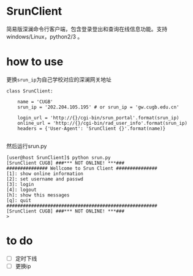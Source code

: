 # SrunClient
简易版深澜命令行客户端，包含登录登出和查询在线信息功能。支持 windows/Linux，python2/3 。

# how to use
更换`srun_ip`为自己学校对应的深澜网关地址
``` python3
class SrunClient:
    
    name = 'CUGB'
    srun_ip = '202.204.105.195' # or srun_ip = 'gw.cugb.edu.cn'

    login_url = 'http://{}/cgi-bin/srun_portal'.format(srun_ip)
    online_url = 'http://{}/cgi-bin/rad_user_info'.format(srun_ip)
    headers = {'User-Agent': 'SrunClient {}'.format(name)}
    
``` 
然后运行srun.py 
``` 
[user@host SrunClient]$ python srun.py
[SrunClient CUGB] ###*** NOT ONLINE! ***###
############### Wellcome to Srun Client ###############
[1]: show online information
[2]: set username and passwd
[3]: login
[4]: logout
[h]: show this messages
[q]: quit
#######################################################
[SrunClient CUGB] ###*** NOT ONLINE! ***###
>
```

# to do

- [ ] 定时下线
- [ ] 更换ip
